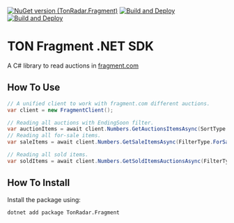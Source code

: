 [![NuGet version (TonRadar.Fragment)](https://img.shields.io/nuget/v/TonRadar.Fragment.svg?style=flat-square)](https://www.nuget.org/packages/TonRadar.Fragment/)
[![Build and Deploy](https://github.com/tonradar/fragment-sdk-dotnet/actions/workflows/build.yml/badge.svg)](https://github.com/tonradar/fragment-sdk-dotnet/actions/workflows/build.yml)
[![Build and Deploy](https://github.com/tonradar/fragment-sdk-dotnet/actions/workflows/publish-nuget.yml/badge.svg)](https://github.com/tonradar/fragment-sdk-dotnet/actions/workflows/publish-nuget.yml)

# TON Fragment .NET SDK
A C# library to read auctions in [fragment.com](fragment.com)
## How To Use
```csharp
// A unified client to work with fragment.com different auctions.
var client = new FragmentClient();

// Reading all auctions with EndingSoon filter.
var auctionItems = await client.Numbers.GetAuctionsItemsAsync(SortType.EndingSoon);
// Reading all for-sale items.
var saleItems = await client.Numbers.GetSaleItemsAsync(FilterType.ForSale);

// Reading all sold items.
var soldItems = await client.Numbers.GetSoldItemsAuctionsAsync(FilterType.Sold);
```

## How To Install
Install the package using:
```cmd
dotnet add package TonRadar.Fragment
```
